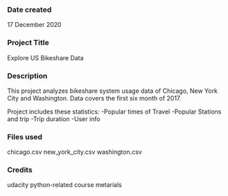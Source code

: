 ### Date created
17 December 2020

### Project Title
Explore US Bikeshare Data

### Description
This project analyzes bikeshare system usage data of Chicago, New York City and Washington.
Data covers the first six month of 2017.

Project includes these statistics:
-Popular times of Travel
-Popular Stations and trip
-Trip duration
-User info

### Files used
chicago.csv
new_york_city.csv
washington.csv

### Credits
udacity python-related course metarials
